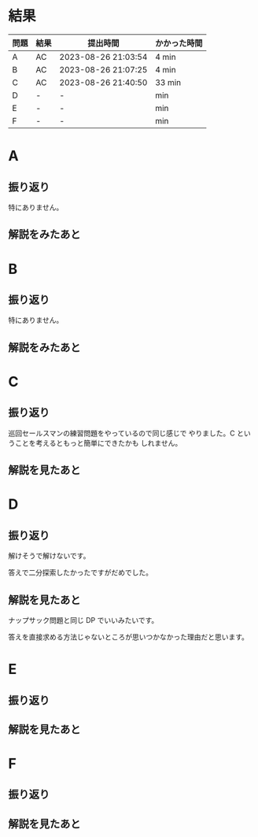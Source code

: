 # 結果

| 問題 | 結果 | 提出時間            | かかった時間 |
|------|------|---------------------|--------------|
| A    | AC   | 2023-08-26 21:03:54 | 4 min        |
| B    | AC   | 2023-08-26 21:07:25 | 4 min        |
| C    | AC   | 2023-08-26 21:40:50 | 33 min       |
| D    | -    | -                   |     min      |
| E    | -    | -                   |     min      |
| F    | -    | -                   |     min      |

# A

## 振り返り

特にありません。

## 解説をみたあと

# B

## 振り返り

特にありません。

## 解説をみたあと

# C

## 振り返り

巡回セールスマンの練習問題をやっているので同じ感じで
やりました。C ということを考えるともっと簡単にできたかも
しれません。

## 解説を見たあと

# D

## 振り返り

解けそうで解けないです。

答えで二分探索したかったですがだめでした。

## 解説を見たあと

ナップサック問題と同じ DP でいいみたいです。

答えを直接求める方法じゃないところが思いつかなかった理由だと思います。

# E

## 振り返り

## 解説を見たあと

# F

## 振り返り

## 解説を見たあと
